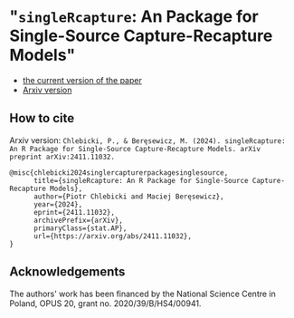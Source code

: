 # "`singleRcapture`: An Package for Single-Source Capture-Recapture Models"

+ [the current version of the paper](singleRcapture/singleRcapture.pdf)
+ [Arxiv version](https://arxiv.org/abs/2411.11032)

## How to cite

Arxiv version: `Chlebicki, P., & Beręsewicz, M. (2024). singleRcapture: An R Package for Single-Source Capture-Recapture Models. arXiv preprint arXiv:2411.11032.`

```
@misc{chlebicki2024singlercapturerpackagesinglesource,
      title={singleRcapture: An R Package for Single-Source Capture-Recapture Models}, 
      author={Piotr Chlebicki and Maciej Beręsewicz},
      year={2024},
      eprint={2411.11032},
      archivePrefix={arXiv},
      primaryClass={stat.AP},
      url={https://arxiv.org/abs/2411.11032}, 
}
```

## Acknowledgements

The authors' work has been financed by the National Science Centre in Poland, OPUS 20, grant no. 2020/39/B/HS4/00941. 
